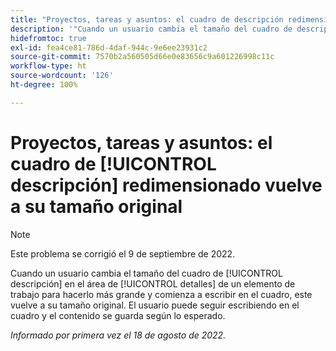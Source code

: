```yaml
---
title: "Proyectos, tareas y asuntos: el cuadro de descripción redimensionado vuelve a su tamaño original"
description: '"Cuando un usuario cambia el tamaño del cuadro de descripción en el área de detalles de un elemento de trabajo para hacerlo más grande y comienza a escribir en el cuadro, este vuelve a su tamaño original. El usuario puede seguir escribiendo en el cuadro y el contenido se guarda según lo esperado".'
hidefromtoc: true
exl-id: fea4ce81-786d-4daf-944c-9e6ee23931c2
source-git-commit: 7570b2a560505d66e0e83656c9a601226998c11c
workflow-type: ht
source-wordcount: '126'
ht-degree: 100%

---
```


# Proyectos, tareas y asuntos: el cuadro de [!UICONTROL descripción] redimensionado vuelve a su tamaño original

>[!NOTE]
>
> Este problema se corrigió el 9 de septiembre de 2022.

Cuando un usuario cambia el tamaño del cuadro de [!UICONTROL descripción] en el área de [!UICONTROL detalles] de un elemento de trabajo para hacerlo más grande y comienza a escribir en el cuadro, este vuelve a su tamaño original. El usuario puede seguir escribiendo en el cuadro y el contenido se guarda según lo esperado.

_Informado por primera vez el 18 de agosto de 2022._
